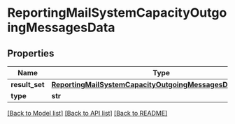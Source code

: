 # ReportingMailSystemCapacityOutgoingMessagesData

## Properties
Name | Type | Description | Notes
------------ | ------------- | ------------- | -------------
**result_set** | [**ReportingMailSystemCapacityOutgoingMessagesDataResultSet**](ReportingMailSystemCapacityOutgoingMessagesDataResultSet.md) |  | [optional] 
**type** | **str** |  | [optional] 

[[Back to Model list]](../README.md#documentation-for-models) [[Back to API list]](../README.md#documentation-for-api-endpoints) [[Back to README]](../README.md)

